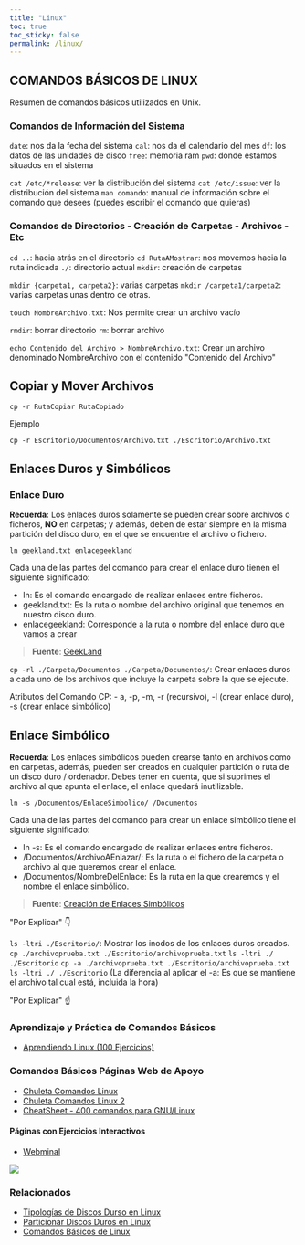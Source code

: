 ```yaml
---
title: "Linux"
toc: true
toc_sticky: false
permalink: /linux/
---
```


## COMANDOS BÁSICOS DE LINUX

Resumen de comandos básicos utilizados en Unix.

### Comandos de Información del Sistema

`date`:   nos da la fecha del sistema
`cal`:    nos da el calendario del mes
`df`:     los datos de las unidades de disco
`free`:   memoria ram
`pwd`:    donde estamos situados en el sistema


`cat /etc/*release`: ver la distribución del sistema
`cat /etc/issue`: ver la distribución del sistema
`man comando`: manual de información sobre el comando que desees (puedes escribir el comando que quieras)

### Comandos de Directorios - Creación de Carpetas - Archivos - Etc

`cd ..`:  hacia atrás en el directorio
`cd RutaAMostrar`: nos movemos hacia la ruta indicada
`./`: directorio actual
`mkdir`: creación de carpetas

`mkdir {carpeta1, carpeta2}`: varias carpetas
`mkdir /carpeta1/carpeta2`: varias carpetas unas dentro de otras.

`touch NombreArchivo.txt`: Nos permite crear un archivo vacío

`rmdir`: borrar directorio
`rm`: borrar archivo

`echo Contenido del Archivo > NombreArchivo.txt`: Crear un archivo denominado NombreArchivo con el contenido "Contenido del Archivo"

## Copiar y Mover Archivos

`cp -r RutaCopiar RutaCopiado`

Ejemplo

`cp -r Escritorio/Documentos/Archivo.txt ./Escritorio/Archivo.txt`

## Enlaces Duros y Simbólicos

### Enlace Duro

**Recuerda**: Los enlaces duros solamente se pueden crear sobre archivos o ficheros, **NO** en carpetas; y además, deben de estar siempre en la misma partición del disco duro, en el que se encuentre el archivo o fichero.

`ln geekland.txt enlacegeekland`

Cada una de las partes del comando para crear el enlace duro tienen el siguiente significado:

- ln: Es el comando encargado de realizar enlaces entre ficheros.
- geekland.txt: Es la ruta o nombre del archivo original que tenemos en nuestro disco duro.
- enlacegeekland: Corresponde a la ruta o nombre del enlace duro que vamos a crear

> **Fuente**: [GeekLand](https://geekland.eu/que-son-para-que-sirven-enlaces-duros-y-simbolicos/)

`cp -rl ./Carpeta/Documentos ./Carpeta/Documentos/`: Crear enlaces duros a cada uno de los archivos que incluye la carpeta sobre la que se ejecute.

Atributos del Comando CP: - a, -p, -m, -r (recursivo), -l (crear enlace duro), -s (crear enlace simbólico)

## Enlace Simbólico

**Recuerda**: Los enlaces simbólicos pueden crearse tanto en archivos como en carpetas, además, pueden ser creados en cualquier partición o ruta de un disco duro / ordenador. Debes tener en cuenta, que si suprimes el archivo al que apunta el enlace, el enlace quedará inutilizable.

`ln -s /Documentos/EnlaceSimbolico/ /Documentos`

Cada una de las partes del comando para crear un enlace simbólico tiene el siguiente significado:

- ln -s: Es el comando encargado de realizar enlaces entre ficheros.
- /Documentos/ArchivoAEnlazar/: Es la ruta o el fichero de la carpeta o archivo al que queremos crear el enlace.
- /Documentos/NombreDelEnlace: Es la ruta en la que crearemos y el nombre el enlace simbólico.

> **Fuente**: [Creación de Enlaces Simbólicos](https://cambiatealinux.com/ln-crear-un-enlace-simbolico-al-fichero-o-directorio)

"Por Explicar" 👇

`ls -ltri ./Escritorio/`: Mostrar los inodos de los enlaces duros creados.
`cp ./archivoprueba.txt ./Escritorio/archivoprueba.txt`
`ls -ltri ./ ./Escritorio`
`cp -a ./archivoprueba.txt ./Escritorio/archivoprueba.txt`
`ls -ltri ./ ./Escritorio`
(La diferencia al aplicar el -a: Es que se mantiene el archivo tal cual está, incluida la hora)

"Por Explicar" ☝

### Aprendizaje y Práctica de Comandos Básicos

- [Aprendiendo Linux (100 Ejercicios)](https://www.cesareox.com/docencia/apuntes/linux/)

### Comandos Básicos Páginas Web de Apoyo

- [Chuleta Comandos Linux](https://cheatography.com/crakernano/cheat-sheets/linux-shell/)
- [Chuleta Comandos Linux 2](https://cheatography.com/grysbernkastel/cheat-sheets/comandos-linux/)
- [CheatSheet - 400 comandos para GNU/Linux](https://www.blackploit.com/2013/05/cheatsheet-comandos-para-GNU-Linux.html)

#### Páginas con Ejercicios Interactivos

- [Webminal](https://www.webminal.org/terminal/)

![](https://i.ibb.co/hsw0GDc/image.png)

### Relacionados

- [Tipologías de Discos Durso en Linux](/csi/discos-duros/)
- [Particionar Discos Duros en Linux](/csi/particionado/)
- [Comandos Básicos de Linux](/csi/linux/)
